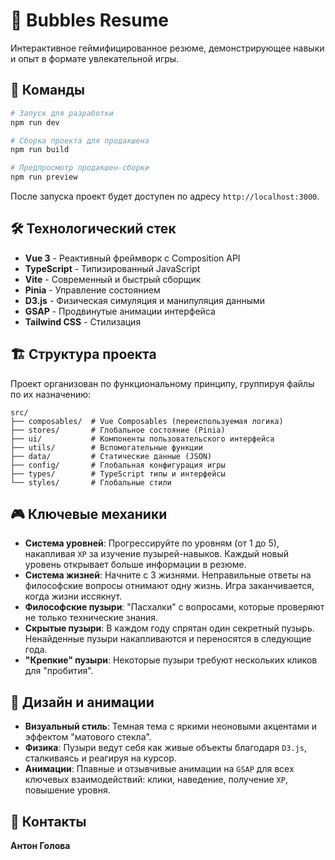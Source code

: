 # 🫧 Bubbles Resume

Интерактивное геймифицированное резюме, демонстрирующее навыки и опыт в формате увлекательной игры.

## 🔧 Команды

```bash
# Запуск для разработки
npm run dev

# Сборка проекта для продакшена
npm run build

# Предпросмотр продакшен-сборки
npm run preview
```


После запуска проект будет доступен по адресу `http://localhost:3000`.

## 🛠️ Технологический стек

-   **Vue 3** - Реактивный фреймворк с Composition API
-   **TypeScript** - Типизированный JavaScript
-   **Vite** - Современный и быстрый сборщик
-   **Pinia** - Управление состоянием
-   **D3.js** - Физическая симуляция и манипуляция данными
-   **GSAP** - Продвинутые анимации интерфейса
-   **Tailwind CSS** - Стилизация

## 🏗️ Структура проекта

Проект организован по функциональному принципу, группируя файлы по их назначению:

```
src/
├── composables/  # Vue Composables (переиспользуемая логика)
├── stores/       # Глобальное состояние (Pinia)
├── ui/           # Компоненты пользовательского интерфейса
├── utils/        # Вспомогательные функции
├── data/         # Статические данные (JSON)
├── config/       # Глобальная конфигурация игры
├── types/        # TypeScript типы и интерфейсы
└── styles/       # Глобальные стили
```

## 🎮 Ключевые механики

-   **Система уровней**: Прогрессируйте по уровням (от 1 до 5), накапливая `XP` за изучение пузырей-навыков. Каждый новый уровень открывает больше информации в резюме.
-   **Система жизней**: Начните с 3 жизнями. Неправильные ответы на философские вопросы отнимают одну жизнь. Игра заканчивается, когда жизни иссякнут.
-   **Философские пузыри**: "Пасхалки" с вопросами, которые проверяют не только технические знания.
-   **Скрытые пузыри**: В каждом году спрятан один секретный пузырь. Ненайденные пузыри накапливаются и переносятся в следующие года.
-   **"Крепкие" пузыри**: Некоторые пузыри требуют нескольких кликов для "пробития".

## 🎨 Дизайн и анимации

-   **Визуальный стиль**: Темная тема с яркими неоновыми акцентами и эффектом "матового стекла".
-   **Физика**: Пузыри ведут себя как живые объекты благодаря `D3.js`, сталкиваясь и реагируя на курсор.
-   **Анимации**: Плавные и отзывчивые анимации на `GSAP` для всех ключевых взаимодействий: клики, наведение, получение `XP`, повышение уровня.


## 🤝 Контакты

**Антон Голова**